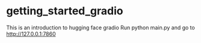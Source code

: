 # getting_started_gradio
This is an introduction to hugging face gradio
Run python main.py and go to http://127.0.0.1:7860
